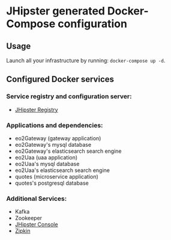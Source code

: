 # JHipster generated Docker-Compose configuration

## Usage

Launch all your infrastructure by running: `docker-compose up -d`.

## Configured Docker services

### Service registry and configuration server:

- [JHipster Registry](http://localhost:8761)

### Applications and dependencies:

- eo2Gateway (gateway application)
- eo2Gateway's mysql database
- eo2Gateway's elasticsearch search engine
- eo2Uaa (uaa application)
- eo2Uaa's mysql database
- eo2Uaa's elasticsearch search engine
- quotes (microservice application)
- quotes's postgresql database

### Additional Services:

- Kafka
- Zookeeper
- [JHipster Console](http://localhost:5601)
- [Zipkin](http://localhost:9411)
